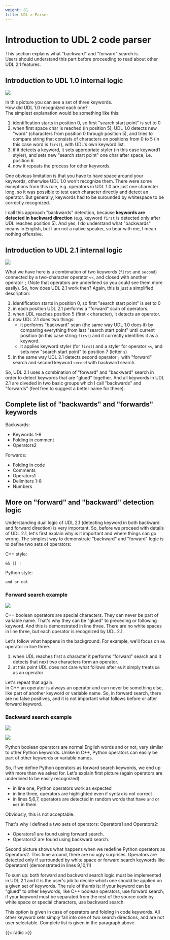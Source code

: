 ```yaml
---
weight: 81
title: UDL > Parser
---
```


# Introduction to UDL 2 code parser

This section explains what "backward" and "forward" search is.<br>
Users should understand this part before proceeding to read about other UDL 2.1 features.


## Introduction to UDL 1.0 internal logic

![](../images/introduction_01.png)

In this picture you can see a set of three keywords.<br>
How did UDL 1.0 recognized each one?<br>
The simplest explanation would be something like this:

1. identification starts in position 0, so first "search start point" is set to 0
1. when first space char is reached (in position 5), UDL 1.0 detects new "word" (characters from position 0 through position 5), and tries to compare string that consists of characters on positions from 0 to 5 (in this case word is `first`), with UDL's own keyword list.
1. if it detects a keyword, it sets appropriate styler (in this case keyword1 styler), and sets new "search start point" one char after space, i.e. position 6.
1. now it repeats the process for other keywords.

One obvious limitation is that you have to have space around your keywords, otherwise UDL 1.0 won't recognize them. There were some exceptions from this rule, e.g. operators in UDL 1.0 are just one charecter long, so it was possible to test each character directly and detect an operator. But generally, keywords had to be surounded by whitespace to be correctly recognized.

I call this approach "backwards" detection, because **keywords are detected in backward direction** (e.g. keyword `first` is detected only after UDL reaches position 5). And yes, I do understand what "backwards" means in English, but I am not a native speaker, so bear with me, I mean nothing offensive.


## Introduction to UDL 2.1 internal logic

![](../images/introduction_02.png)

What we have here is a combination of two keywords (`first` and `second`) connected by a two-character operator `<<`, and closed with another operator `;` (Note that operators are underlined so you could see them more easily). So, how does UDL 2.1 work then? Again, this is just a simplified description:

1. identification starts in position 0, so first "search start point" is set to 0
1. in each position UDL 2.1 performs a "forward" scan of operators.
1. when UDL reaches position 5 (first `<` character), it detects an operator.
1. now UDL 2.1 does two things:
    - it performs "backward" scan (the same way UDL 1.0 does it) by comparing everything from last "search start point" until current position (in this case string `first`) and it correctly identifies it as a keyword.
    - it applies keyword styler (for `first`) and a styler for operator `<<`, and sets new "search start point" to position 7 (letter `s`)
1. in the same way UDL 2.1 detects second operator `;` with "forward" search and second keyword `second` with backward search.

So, UDL 2.1 uses a combination of "forward" and "backward" search in order to detect keywords that are "glued" together. And all keywords in UDL 2.1 are diveded in two basic groups which I call "backwards" and "forwards" (feel free to suggest a better name for these).


## Complete list of "backwards" and "forwards" keywords

Backwards:

- Keywords 1-8
- Folding in comment
- Operators2

Forwards:

- Folding in code
- Comments
- Operators1
- Delimiters 1-8
- Numbers


## More on "forward" and "backward" detection logic

Understanding dual logic of UDL 2.1 (detecting keyword in both backward and forward direction) is very important. So, before we proceed with details of UDL 2.1, let's first explain why is it important and where things can go wrong. The simplest way to demonstrate "backward" and "forward" logic is to define two sets of operators:

C++ style:

```
&& || !
```

Python style:

```
and or not
```

### Forward search example

![](../images/introduction_03.png)

C++ boolean operators are special characters. They can never be part of variable name. That's why they can be "glued" to preceding or following keyword. And this is demonstrated in line three. There are no white spaces in line three, but each operator is recognized by UDL 2.1.

Let's follow what happens in the background. For example, we'll focus on `&&` operator in line three.

1. when UDL reaches first `&` character it performs "forward" search and it detects that next two characters form an operator.
1. at this point UDL does not care what follows after `&&` it simply treats `&&` as an operator

Let's repeat that again.<br>
In C++ an operator is always an operator and can never be something else, like part of another keyword or variable name. So, in forward search, there are no false positives, and it is not important what follows before or after forward keyword.

### Backward search example

![](../images/introduction_04.png)

![](../images/introduction_05.png)

Python boolean operators are normal English words and or not, very similar to other Python keywords. Unlike in C++, Python operators can easily be part of other keywords or variable names.

So, if we define Python operators as forward search keywords, we end up with more than we asked for. Let's explain first picture (again operators are underlined to be easily recognized):

- in line one, Python operators work as expected
- in line three, operators are highlighted even if syntax is not correct
- in lines 5,6,7, operators are detected in random words that have `and` or `not` in them

Obviously, this is not acceptable.

That's why I defined a two sets of operators: Operators1 and Operators2:

- Operators1 are found using forward search.
- Operators2 are found using backward search.

Second picture shows what happens when we redefine Python operators as Operators2. This time around, there are no ugly surprises. Operators are detected only if surrounded by white space or forward search keywords like Operators1 (demonstrated in lines 9,10,11)

To sum up: both forward and backward search logic must be implemented in UDL 2.1 and it is the user's job to decide which one should be applied on a given set of keywords. The rule of thumb is: if your keyword can be "glued" to other keywords, like C++ boolean operators, use forward search; if your keyword must be separated from the rest of the source code by white space or special characters, use backward search.

This option is given in case of operators and folding in code keywords. All other keyword sets simply fall into one of two search directions, and are not user selectable. Complete list is given in the paragraph above.

{{< radic >}}
